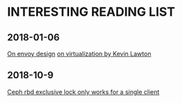 # INTERESTING READING LIST

## 2018-01-06

[On envoy design](https://lethain.com/envoy-design/)
[on virtualization by Kevin Lawton](http://denali.cs.washington.edu/relwork/papers/plex86.txt)

## 2018-10-9

[Ceph rbd exclusive lock only works for a single client](http://lists.ceph.com/pipermail/ceph-users-ceph.com/2017-April/017370.html)

